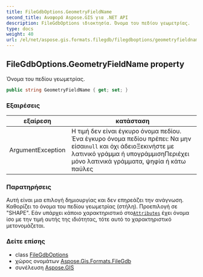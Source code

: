 ```yaml
---
title: FileGdbOptions.GeometryFieldName
second_title: Αναφορά Aspose.GIS για .NET API
description: FileGdbOptions ιδιοκτησία. Όνομα του πεδίου γεωμετρίας.
type: docs
weight: 40
url: /el/net/aspose.gis.formats.filegdb/filegdboptions/geometryfieldname/
---
```

## FileGdbOptions.GeometryFieldName property

Όνομα του πεδίου γεωμετρίας.

```csharp
public string GeometryFieldName { get; set; }
```

### Εξαιρέσεις

| εξαίρεση | κατάσταση |
| --- | --- |
| ArgumentException | Η τιμή δεν είναι έγκυρο όνομα πεδίου. Ένα έγκυρο όνομα πεδίου πρέπει:  Να μην είσαι`null` και όχι άδειοΞεκινήστε με λατινικό γράμμα ή υπογράμμισηΠεριέχει μόνο λατινικά γράμματα, ψηφία ή κάτω παύλες |

### Παρατηρήσεις

Αυτή είναι μια επιλογή δημιουργίας και δεν επηρεάζει την ανάγνωση. Καθορίζει το όνομα του πεδίου γεωμετρίας (στήλη). Προεπιλογή σε "SHAPE". Εάν υπάρχει κάποιο χαρακτηριστικό στο[`Attributes`](../../../aspose.gis/vectorlayer/attributes/) έχει όνομα ίσο με την τιμή αυτής της ιδιότητας, τότε αυτό το χαρακτηριστικό μετονομάζεται.

### Δείτε επίσης

* class [FileGdbOptions](../)
* χώρος ονομάτων [Aspose.Gis.Formats.FileGdb](../../filegdboptions/)
* συνέλευση [Aspose.GIS](../../../)


